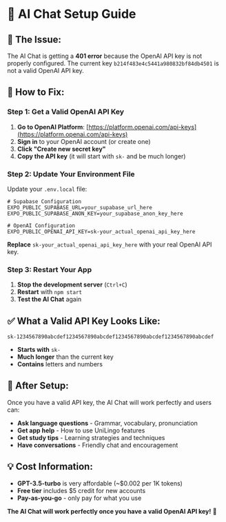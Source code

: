 # 🤖 **AI Chat Setup Guide**

## 🎯 **The Issue:**

The AI Chat is getting a **401 error** because the OpenAI API key is not properly configured. The current key `b214f483e4c5441a980832bf84db4501` is not a valid OpenAI API key.

## 🔧 **How to Fix:**

### **Step 1: Get a Valid OpenAI API Key**

1. **Go to OpenAI Platform**: [https://platform.openai.com/api-keys](https://platform.openai.com/api-keys)
2. **Sign in** to your OpenAI account (or create one)
3. **Click "Create new secret key"**
4. **Copy the API key** (it will start with `sk-` and be much longer)

### **Step 2: Update Your Environment File**

Update your `.env.local` file:

```env
# Supabase Configuration
EXPO_PUBLIC_SUPABASE_URL=your_supabase_url_here
EXPO_PUBLIC_SUPABASE_ANON_KEY=your_supabase_anon_key_here

# OpenAI Configuration
EXPO_PUBLIC_OPENAI_API_KEY=sk-your_actual_openai_api_key_here
```

**Replace** `sk-your_actual_openai_api_key_here` with your real OpenAI API key.

### **Step 3: Restart Your App**

1. **Stop the development server** (`Ctrl+C`)
2. **Restart** with `npm start`
3. **Test the AI Chat** again

## ✅ **What a Valid API Key Looks Like:**

```
sk-1234567890abcdef1234567890abcdef1234567890abcdef1234567890abcdef
```

- **Starts with** `sk-`
- **Much longer** than the current key
- **Contains** letters and numbers

## 🚀 **After Setup:**

Once you have a valid API key, the AI Chat will work perfectly and users can:

- **Ask language questions** - Grammar, vocabulary, pronunciation
- **Get app help** - How to use UniLingo features
- **Get study tips** - Learning strategies and techniques
- **Have conversations** - Friendly chat and encouragement

## 💡 **Cost Information:**

- **GPT-3.5-turbo** is very affordable (~$0.002 per 1K tokens)
- **Free tier** includes $5 credit for new accounts
- **Pay-as-you-go** - only pay for what you use

**The AI Chat will work perfectly once you have a valid OpenAI API key!** 🎉

